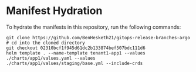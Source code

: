 # Manifest Hydration

To hydrate the manifests in this repository, run the following commands:

```shell
git clone https://github.com/BenHesketh21/gitops-release-branches-argo
# cd into the cloned directory
git checkout 02310bcf1f945d61dc2b133874bef507bdc111d6
helm template . --name-template tenant1-app1 --values ./charts/app1/values.yaml --values ./charts/app1/values/staging/base.yml --include-crds
```
